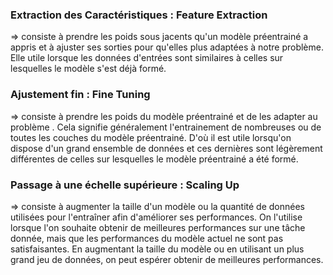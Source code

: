 ### Extraction des Caractéristiques : Feature Extraction

=> consiste à prendre les poids sous jacents qu'un modèle préentrainé a appris et à ajuster ses sorties pour qu'elles plus adaptées à notre problème. Elle utile lorsque les données d'entrées sont similaires à celles sur lesquelles le modèle s'est déjà formé.

### Ajustement fin : Fine Tuning

=> consiste à prendre les poids du modèle préentrainé et de les adapter au problème . Cela signifie généralement l'entrainement de nombreuses ou de toutes les couches du modèle préentrainé. D'où il est utile lorsqu'on dispose d'un grand ensemble de données et ces dernières sont légèrement différentes  de celles sur lesquelles  le modèle préentrainé a été formé.

### Passage à une échelle supérieure : Scaling Up

=> consiste à augmenter la taille d'un modèle ou la quantité de données utilisées pour l'entraîner afin d'améliorer ses performances. On l'utilise lorsque l'on souhaite obtenir de meilleures performances sur une tâche donnée, mais que les performances du modèle actuel ne sont pas satisfaisantes. En augmentant la taille du modèle ou en utilisant un plus grand jeu de données, on peut espérer obtenir de meilleures performances.
